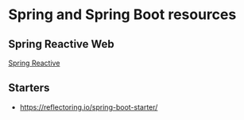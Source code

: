 # Spring and Spring Boot resources

## Spring Reactive Web

[Spring Reactive](../spring-flux/README.md)

## Starters

- https://reflectoring.io/spring-boot-starter/
